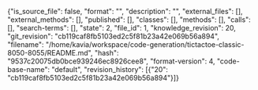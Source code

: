 {"is_source_file": false, "format": "", "description": "", "external_files": [], "external_methods": [], "published": [], "classes": [], "methods": [], "calls": [], "search-terms": [], "state": 2, "file_id": 1, "knowledge_revision": 20, "git_revision": "cb119caf8fb5103ed2c5f81b23a42e069b56a894", "filename": "/home/kavia/workspace/code-generation/tictactoe-classic-8050-8055/README.md", "hash": "9537c20075db0bce939246ec8926cee8", "format-version": 4, "code-base-name": "default", "revision_history": [{"20": "cb119caf8fb5103ed2c5f81b23a42e069b56a894"}]}